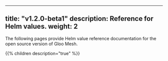 
---
title: "v1.2.0-beta1"
description: Reference for Helm values. 
weight: 2
---

The following pages provide Helm value reference documentation for the open source version of Gloo Mesh.

{{% children description="true" %}}

